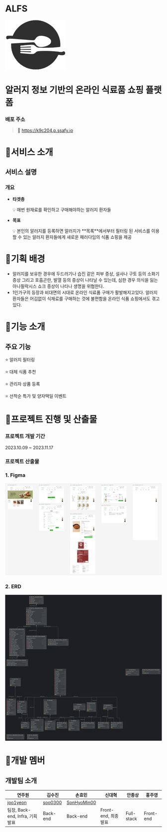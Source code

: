 # ALFS

![Untitled](Readme-asset/Untitled.jpeg)

# 알러지 정보 기반의 온라인 식료품 쇼핑 플랫폼

### 배포 주소

> 📌 https://k9c204.p.ssafy.io


# 📌서비스 소개

## 서비스 설명

### 개요

- **타겟층**
    
    <aside>
    💡 매번 원재료를 확인하고 구매해야하는 알러지 환자들
    
    </aside>
    
- **목표**
    
    <aside>
    💡 본인의 알러지를 등록하면 알러지가 **목록**에서부터 필터링 된 서비스를 이용할 수 있는 알러지 환자들에게 새로운 패러다임의 식품 쇼핑을 제공
    
    </aside>
    

# 📌기획 배경

- 알러지를 보유한 경우에 두드러기나 습진 같은 피부 증상, 설사나 구토 등의 소화기 증상 그리고 호흡곤란, 발열 등의 증상이 나타날 수 있는데, 심한 경우 의식을 잃는 아나필락시스 쇼크 증상이 나타나 생명을 위협한다.
- 1인가구의 등장과 비대면의 시대로 온라인 식료품 구매가 활발해지고있다. 알러지 환자들은 어김없이 식재료를 구매하는 것에 불편함을 온라인 식품 쇼핑에서도 겪고 있다.
    
    

# 📌기능 소개

## 주요 기능

⭐ 알러지 필터링

⭐ 대체 식품 추천

⭐ 관리자 상품 등록

⭐ 선착순 특가 및 양자택일 이벤트

# 📌프로젝트 진행 및 산출물

### 프로젝트 개발 기간

2023.10.09 ~ 2023.11.17

### 프로젝트 산출물

### 1. Figma

![20231117_105748.png](Readme-asset/20231117_105748.png)

### 2. ERD

![alfs.png](Readme-asset/alfs.png)

# 📌개발 멤버

## 개발팀 소개

| 연주원 | 김수진 | 손효민 | 신대혁 | 안종상 | 홍주영 |
| --- | --- | --- | --- | --- | --- |
| [joo1yeon](https://github.com/joo1yeon) | [soo0300](https://github.com/soo0300) | [SonHyoMin00](https://github.com/SonHyoMin00) |  |  |  |
| 팀장, Back-end, Infra, 기획 발표 | Back-end | Back-end | Front-end, 최종 발표 | Full-stack | Front-end |